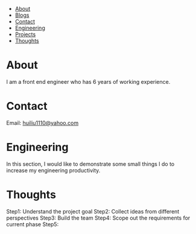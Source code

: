 
*   [About](./about.html)
*   [Blogs](./blogs.html)
*   [Contact](./contact.html)
*   [Engineering](./engineering.html)
*   [Projects](/projects.html)
*   [Thoughts](/thoughts.html)


# About

I am a front end engineer who has 6 years of working experience.

# Contact

Email: huiliu1110@yahoo.com

# Engineering

In this section, I would like to demonstrate some small things I do to increase my engineering productivity.

# Thoughts

Step1: Understand the project goal
Step2: Collect ideas from different perspectives
Step3: Build the team
Step4: Scope out the requirements for current phase
Step5: 


